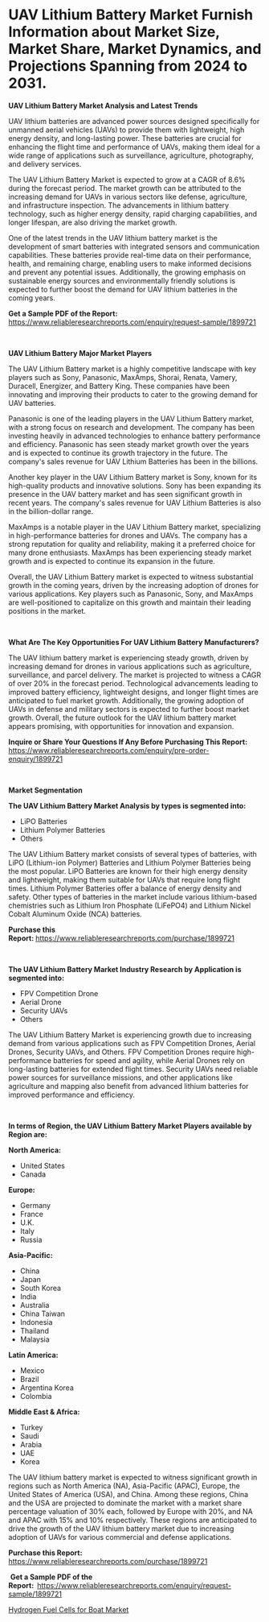 <p><h1>UAV Lithium Battery Market Furnish Information about Market Size, Market Share, Market Dynamics, and Projections Spanning from 2024 to 2031.</h1></p><p><strong>UAV Lithium Battery Market Analysis and Latest Trends</strong></p>
<p><p>UAV lithium batteries are advanced power sources designed specifically for unmanned aerial vehicles (UAVs) to provide them with lightweight, high energy density, and long-lasting power. These batteries are crucial for enhancing the flight time and performance of UAVs, making them ideal for a wide range of applications such as surveillance, agriculture, photography, and delivery services.</p><p>The UAV Lithium Battery Market is expected to grow at a CAGR of 8.6% during the forecast period. The market growth can be attributed to the increasing demand for UAVs in various sectors like defense, agriculture, and infrastructure inspection. The advancements in lithium battery technology, such as higher energy density, rapid charging capabilities, and longer lifespan, are also driving the market growth.</p><p>One of the latest trends in the UAV lithium battery market is the development of smart batteries with integrated sensors and communication capabilities. These batteries provide real-time data on their performance, health, and remaining charge, enabling users to make informed decisions and prevent any potential issues. Additionally, the growing emphasis on sustainable energy sources and environmentally friendly solutions is expected to further boost the demand for UAV lithium batteries in the coming years.</p></p>
<p><strong>Get a Sample PDF of the Report:&nbsp;</strong> <a href="https://www.reliableresearchreports.com/enquiry/request-sample/1899721">https://www.reliableresearchreports.com/enquiry/request-sample/1899721</a></p>
<p>&nbsp;</p>
<p><strong>UAV Lithium Battery Major Market Players</strong></p>
<p><p>The UAV Lithium Battery market is a highly competitive landscape with key players such as Sony, Panasonic, MaxAmps, Shorai, Renata, Vamery, Duracell, Energizer, and Battery King. These companies have been innovating and improving their products to cater to the growing demand for UAV batteries.</p><p>Panasonic is one of the leading players in the UAV Lithium Battery market, with a strong focus on research and development. The company has been investing heavily in advanced technologies to enhance battery performance and efficiency. Panasonic has seen steady market growth over the years and is expected to continue its growth trajectory in the future. The company's sales revenue for UAV Lithium Batteries has been in the billions.</p><p>Another key player in the UAV Lithium Battery market is Sony, known for its high-quality products and innovative solutions. Sony has been expanding its presence in the UAV battery market and has seen significant growth in recent years. The company's sales revenue for UAV Lithium Batteries is also in the billion-dollar range.</p><p>MaxAmps is a notable player in the UAV Lithium Battery market, specializing in high-performance batteries for drones and UAVs. The company has a strong reputation for quality and reliability, making it a preferred choice for many drone enthusiasts. MaxAmps has been experiencing steady market growth and is expected to continue its expansion in the future.</p><p>Overall, the UAV Lithium Battery market is expected to witness substantial growth in the coming years, driven by the increasing adoption of drones for various applications. Key players such as Panasonic, Sony, and MaxAmps are well-positioned to capitalize on this growth and maintain their leading positions in the market.</p></p>
<p>&nbsp;</p>
<p><strong>What Are The Key Opportunities For UAV Lithium Battery Manufacturers?</strong></p>
<p><p>The UAV lithium battery market is experiencing steady growth, driven by increasing demand for drones in various applications such as agriculture, surveillance, and parcel delivery. The market is projected to witness a CAGR of over 20% in the forecast period. Technological advancements leading to improved battery efficiency, lightweight designs, and longer flight times are anticipated to fuel market growth. Additionally, the growing adoption of UAVs in defense and military sectors is expected to further boost market growth. Overall, the future outlook for the UAV lithium battery market appears promising, with opportunities for innovation and expansion.</p></p>
<p><strong>Inquire or Share Your Questions If Any Before Purchasing This Report:</strong> <a href="https://www.reliableresearchreports.com/enquiry/pre-order-enquiry/1899721">https://www.reliableresearchreports.com/enquiry/pre-order-enquiry/1899721</a></p>
<p>&nbsp;</p>
<p><strong>Market Segmentation</strong></p>
<p><strong>The UAV Lithium Battery Market Analysis by types is segmented into:</strong></p>
<p><ul><li>LiPO Batteries</li><li>Lithium Polymer Batteries</li><li>Others</li></ul></p>
<p><p>The UAV Lithium Battery market consists of several types of batteries, with LiPO (Lithium-ion Polymer) Batteries and Lithium Polymer Batteries being the most popular. LiPO Batteries are known for their high energy density and lightweight, making them suitable for UAVs that require long flight times. Lithium Polymer Batteries offer a balance of energy density and safety. Other types of batteries in the market include various lithium-based chemistries such as Lithium Iron Phosphate (LiFePO4) and Lithium Nickel Cobalt Aluminum Oxide (NCA) batteries.</p></p>
<p><strong>Purchase this Report:&nbsp;</strong><a href="https://www.reliableresearchreports.com/purchase/1899721">https://www.reliableresearchreports.com/purchase/1899721</a></p>
<p>&nbsp;</p>
<p><strong>The UAV Lithium Battery Market Industry Research by Application is segmented into:</strong></p>
<p><ul><li>FPV Competition Drone</li><li>Aerial Drone</li><li>Security UAVs</li><li>Others</li></ul></p>
<p><p>The UAV Lithium Battery Market is experiencing growth due to increasing demand from various applications such as FPV Competition Drones, Aerial Drones, Security UAVs, and Others. FPV Competition Drones require high-performance batteries for speed and agility, while Aerial Drones rely on long-lasting batteries for extended flight times. Security UAVs need reliable power sources for surveillance missions, and other applications like agriculture and mapping also benefit from advanced lithium batteries for improved performance and efficiency.</p></p>
<p>&nbsp;</p>
<p><strong>In terms of Region, the UAV Lithium Battery Market Players available by Region are:</strong></p>
<p>
    <p> <strong> North America: </strong>
        <ul>
            <li>United States</li>
            <li>Canada</li>
        </ul>
        </p> 
    <p> <strong> Europe: </strong>
        <ul>
            <li>Germany</li>
            <li>France</li>
            <li>U.K.</li>
            <li>Italy</li>
            <li>Russia</li>
        </ul>
        </p> 
    <p> <strong> Asia-Pacific: </strong>
        <ul>
            <li>China</li>
            <li>Japan</li>
            <li>South Korea</li>
            <li>India</li>
            <li>Australia</li>
            <li>China Taiwan</li>
            <li>Indonesia</li>
            <li>Thailand</li>
            <li>Malaysia</li>
        </ul>
        </p> 
    <p> <strong> Latin America: </strong>
        <ul>
            <li>Mexico</li>
            <li>Brazil</li>
            <li>Argentina Korea</li>
            <li>Colombia</li>
        </ul>
        </p> 
    <p> <strong> Middle East & Africa: </strong>
        <ul>
            <li>Turkey</li>
            <li>Saudi</li>
            <li>Arabia</li>
            <li>UAE</li>
            <li>Korea</li>
        </ul>
    </p>
    </p>
<p><p>The UAV lithium battery market is expected to witness significant growth in regions such as North America (NA), Asia-Pacific (APAC), Europe, the United States of America (USA), and China. Among these regions, China and the USA are projected to dominate the market with a market share percentage valuation of 30% each, followed by Europe with 20%, and NA and APAC with 15% and 10% respectively. These regions are anticipated to drive the growth of the UAV lithium battery market due to increasing adoption of UAVs for various commercial and defense applications.</p></p>
<p><strong>Purchase this Report: </strong><a href="https://www.reliableresearchreports.com/purchase/1899721">https://www.reliableresearchreports.com/purchase/1899721</a></p>
<p>&nbsp;<strong>Get a Sample PDF of the Report:&nbsp;&nbsp;</strong><a href="https://www.reliableresearchreports.com/enquiry/request-sample/1899721">https://www.reliableresearchreports.com/enquiry/request-sample/1899721</a></p>
<p><strong></strong></p>
<p><p><a href="https://github.com/santosh758595/Market-Research-Report-List-4/blob/main/hydrogen-fuel-cells-for-boat-market.md">Hydrogen Fuel Cells for Boat Market</a></p></p>
